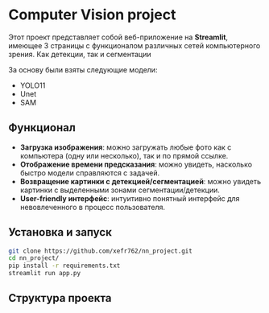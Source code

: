 # Computer Vision project

Этот проект представляет собой веб-приложение на **Streamlit**, имеющее 3 страницы с функционалом различных сетей компьютерного зрения. Как детекции, так и сегментации

За основу были взяты следующие модели:
- YOLO11
- Unet
- SAM

## Функционал
- **Загрузка изображения**: можно загружать любые фото как с компьютера (одну или несколько), так и по прямой ссылке.
- **Отображение времени предсказания**: можно увидеть, насколько быстро модели справляются с задачей.
- **Возвращение картинки с детекцией/сегментацией**: можно увидеть картинки с выделенными зонами сегментации/детекции.
- **User-friendly интерфейс**: интуитивно понятный интерфейс для невовлеченного в процесс пользователя.

## Установка и запуск
```bash
git clone https://github.com/xefr762/nn_project.git
cd nn_project/
pip install -r requirements.txt
streamlit run app.py
```

## Структура проекта